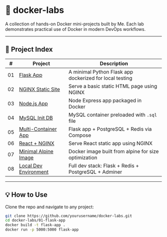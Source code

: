 # 🐳 docker-labs

A collection of hands-on Docker mini-projects built by Me. Each lab demonstrates practical use of Docker in modern DevOps workflows.

---

## 📁 Project Index

| # | Project | Description |
|--|---------|-------------|
| 01 | [Flask App](./01-flask-app) | A minimal Python Flask app dockerized for local testing |
| 02 | [NGINX Static Site](./02-nginx-static-site) | Serve a basic static HTML page using NGINX |
| 03 | [Node.js App](./03-nodejs-app) | Node Express app packaged in Docker |
| 04 | [MySQL Init DB](./04-mysql-init-db) | MySQL container preloaded with `.sql` file |
| 05 | [Multi-Container App](./05-multi-container-app) | Flask app + PostgreSQL + Redis via Compose |
| 06 | [React + NGINX](./06-react-nginx) | Serve React static app using NGINX |
| 07 | [Minimal Alpine Image](./07-alpine-minimal) | Docker image built from alpine for size optimization |
| 08 | [Local Dev Environment](./08-local-dev-env) | Full dev stack: Flask + Redis + PostgreSQL + Adminer |

---

## 💡 How to Use

Clone the repo and navigate to any project:

```bash
git clone https://github.com/yourusername/docker-labs.git
cd docker-labs/01-flask-app
docker build -t flask-app .
docker run -p 5000:5000 flask-app
